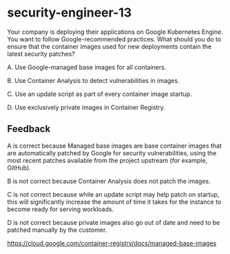 # security-engineer-13

Your company is deploying their applications on Google Kubernetes Engine. You want to follow Google-recommended practices. What should you do to ensure that the container images used for new deployments contain the latest security patches?

A. Use Google-managed base images for all containers.

B. Use Container Analysis to detect vulnerabilities in images.

C. Use an update script as part of every container image startup.

D. Use exclusively private images in Container Registry.

## Feedback

A is correct because Managed base images are base container images that are automatically patched by Google for security vulnerabilities, using the most recent patches available from the project upstream (for example, GitHub).

B is not correct because Container Analysis does not patch the images.

C is not correct because while an update script may help patch on startup, this will significantly increase the amount of time it takes for the instance to become ready for serving workloads.

D is not correct because private images also go out of date and need to be patched manually by the customer.

https://cloud.google.com/container-registry/docs/managed-base-images